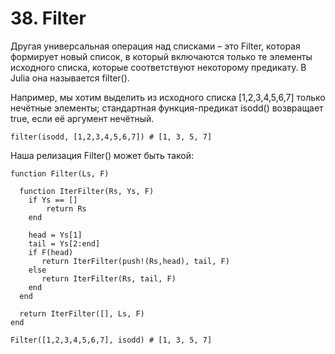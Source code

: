 # 38. Filter

Другая универсальная операция над списками – это Filter, которая формирует новый список, в который включаются только те элементы исходного списка, которые соответствуют некоторому предикату. В Julia она называется filter().

Например, мы хотим выделить из исходного списка [1,2,3,4,5,6,7] только нечётные элементы; стандартная функция-предикат isodd() возвращает true, если её аргумент нечётный.

```
filter(isodd, [1,2,3,4,5,6,7]) # [1, 3, 5, 7]
```
Наша релизация Filter() может быть такой:
```
function Filter(Ls, F)

  function IterFilter(Rs, Ys, F)
    if Ys == []
        return Rs
    end

    head = Ys[1]
    tail = Ys[2:end]
    if F(head)
       return IterFilter(push!(Rs,head), tail, F)
    else
       return IterFilter(Rs, tail, F)
    end
  end

  return IterFilter([], Ls, F)
end

Filter([1,2,3,4,5,6,7], isodd) # [1, 3, 5, 7]
```